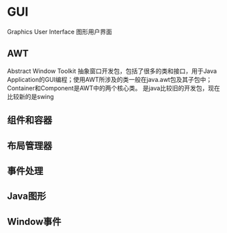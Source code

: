 # GUI #

Graphics User Interface 图形用户界面

## AWT ##

Abstract Window Toolkit 抽象窗口开发包，包括了很多的类和接口，用于Java Application的GUI编程；使用AWT所涉及的类一般在java.awt包及其子包中；Container和Component是AWT中的两个核心类。
是java比较旧的开发包，现在比较新的是swing

## 组件和容器 ##

## 布局管理器 ##

## 事件处理 ##

## Java图形 ##

## Window事件 ##